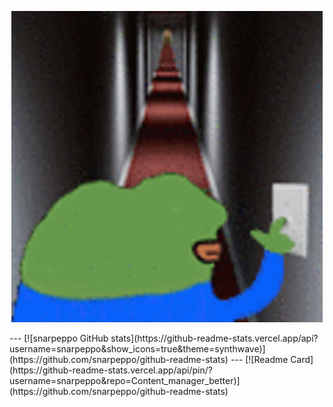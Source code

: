 <p align="center">
    <img src="https://github.com/snarpeppo/snarpeppo/blob/main/cursed.gif?raw=true" alt="spooky"/>
</p>
---
[![snarpeppo GitHub stats](https://github-readme-stats.vercel.app/api?username=snarpeppo&show_icons=true&theme=synthwave)](https://github.com/snarpeppo/github-readme-stats)
---
[![Readme Card](https://github-readme-stats.vercel.app/api/pin/?username=snarpeppo&repo=Content_manager_better)](https://github.com/snarpeppo/github-readme-stats)


